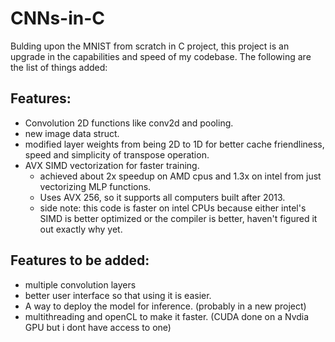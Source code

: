 # CNNs-in-C
Bulding upon the MNIST from scratch in C project, this project is an upgrade in the capabilities and speed of my codebase. The following are the list of things added:

## Features:
- Convolution 2D functions like conv2d and pooling. 
- new image data struct.
- modified layer weights from being 2D to 1D for better cache friendliness, speed and simplicity of transpose operation.
- AVX SIMD vectorization for faster training.
    - achieved about 2x speedup on AMD cpus and 1.3x on intel from just vectorizing MLP functions.
    - Uses AVX 256, so it supports all computers built after 2013.
    - side note: this code is faster on intel CPUs because either intel's SIMD is better optimized or the compiler is better, haven't figured it out exactly why yet.

## Features to be added:
- multiple convolution layers
- better user interface so that using it is easier.
- A way to deploy the model for inference. (probably in a new project)
- multithreading and openCL to make it faster. (CUDA done on a Nvdia GPU but i dont have access to one)